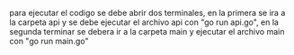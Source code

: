 para ejecutar el codigo se debe abrir dos terminales, en la primera se ira a la carpeta api y se debe ejecutar el archivo api con "go run api.go",
en la segunda terminar se debera ir a la carpeta main y ejecutar el archivo main con "go run main.go" 
